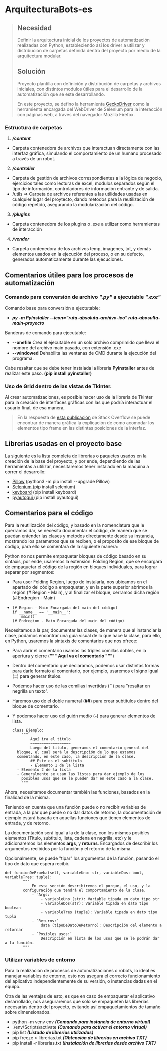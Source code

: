 # ArquitecturaBots-es

> ## Necesidad
>
> Definir la arquitectura inicial de los proyectos de automatización realizadas con Python, estableciendo así los driver a utilizar y distribución de carpetas definida dentro del proyecto por medio de la arquitectura modular.
>
> ## Solución
>
> Proyecto plantilla con definición y distribución de carpetas y archivos iniciales, con distintos modulos útiles para el desarrollo de la automatización que se este desarrollando.
>
> En este proyecto, se defino la herramienta [GeckoDriver](https://firefox-source-docs.mozilla.org/testing/geckodriver/index.html) como la herramienta encargada del WebDriver de Selenium para la interacción con páginas web, a través del navegador Mozilla Firefox.

### Estructura de carpetas

1. ***/content***

* Carpeta contenedora de archivos que interactuan directamente con las interfaz gráfica, simulando el comportamiento de un humano procesado a través de un robot.

2. ***/controller***

* Carpeta de gestión de archivos correspondientes a la lógica de negocio, ejercicios tales como lecturas de excel, modulos separados según el tipo de información, controladores de información entrante y de salida.
* /utils => Carpeta de archivos referentes a las utilidades usadas en cualquier lugar del proytecto, dando metodos para la reutilización de código repetido, asegurando la modularización del código.

3. ***/plugins***

* Carpeta contenedora de los plugins o .exe a utilizar como herramientas de interacción

4. ***/vendor***

* Carpeta contenedora de los archivos temp, imagenes, txt, y demás elementos usados en la ejecución del proceso, o en su defecto, generados automaticamente durante las ejecuciones.

## Comentarios útiles para los procesos de automatización

### Comando para conversión de archivo *".py"* a ejecutable *".exe"*

Comando base para conversión a ejectutable:

* ***py -m PyInstaller  --icon="ruta-absoluta-archivo-ico" ruta-abosulta-main-proyecto***

Banderas de comando para ejecutable:

* **--onefile** Crea el ejecutable en un solo archivo comprimido que lleva el nombre del archivo main pasado, con extensión .exe
* **--windowed** Dehabilita las ventanas de CMD durante la ejecución del programa.

Cabe resaltar que se debe tener instalada la libreria **Pyinstaller** antes de realizar este paso. **(pip install pyinstaller)**

### Uso de Grid dentro de las vistas de Tkinter.

Al crear automatizaciones, es posible hacer uso de la libreria de Tkinter para la creación de interfaces gráficas con las que podría interactuar el usuario final, de esa manera,

> En la respuesta de [esta publicación](https://stackoverflow.com/questions/28089942/difference-between-fill-and-expand-options-for-tkinter-pack-method) de Stack Overflow se puede encontrar de manera gráfica la explicación de como acomodar los elementos tipo frame en las distintas posiciones de la interfaz.

## Librerias usadas en el proyecto base

La siguiente es la lista completa de librerias o paquetes usados en la creación de la base del proyecto, y por ende, dependiendo de las herramientas a utilizar, necesitaremos tener instalado en la maquina a correr el desarrollo:

* [Pillow](https://pillow.readthedocs.io/en/latest/handbook/tutorial.html#create-jpeg-thumbnails) (python3 -m pip install --upgrade Pillow)
* [Selenium ](https://www.selenium.dev/selenium/docs/api/py/api.html)(pip install selenium)
* [keyboard](https://pypi.org/project/keyboard/) (pip install keyboard)
* [pyautogui ](https://pyautogui.readthedocs.io/en/latest/)(pip install pyautogui)

## Comentarios para el código

Para la reutilización del código, y basado en la nomenclatura que le querramos dar, se necesita documentar el código, de manera que se puedan entender las clases y metodos directamente desde su instancia, mostrando los parametros que se reciben, o el proposito de ese bloque de código, para ello se comentará de la siguiente manera:

Python no nos permite empaquetar bloques de código basado en su sintaxis, por ende, usaremos la extensión: Folding Region, que se encargará de empaquetar el código de la región en bloques individuales, para lograr separar por segmentos:

* Para user Folding Region, luego de instalarla, nos ubicamos en el apartado del código a empaquetar, y en la parte superior abrimos la región (# Region - Main), y al finalizar el bloque, cerramos dicha región (# Endregion - Main)
* ```
  (# Region - Main Encargada del main del código)
  if __name__ == '__main__':
      main()
  (# Endregion - Main Encargada del main del código)
  ```

Necesitamos a la par, documentar las clases, de manera que al instanciar la clase, podamos encontrar una guia visual de lo que hace la clase, para ello, en Python, usaremos la sintaxis de comentarios que nos ofrece:

* Para abrir el comentario usamos las triples comillas dobles, en la apertura y cierre (**""" Aquí va el comentario """**)
* Dentro del comentario que declaramos, podemos usar distintas formas para darle formato al comentario, por ejemplo, usaremos el signo igual (**=**) para generar titulos.
* Podemos hacer uso de las comillas invertidas (**``**) para "resaltar en negrilla un texto".
* Haremos uso de el doble numeral (**##**) para crear subtitulos dentro del bloque de comentario.
* Y podemos hacer uso del guión medio (**-**) para generar elementos de lista.

  ```
  class Ejemplo:
      """
          Aquí ira el titulo
          ==================
          Luego del titulo, generamos el comentario general del 
  	bloque, el cual será la descripción de lo que estamos 
  	comentando, en este caso, la descripción de la clase.
          ## Este es el subtitulo
          - Elemento 1 de la lista
  	- Elemento 2 de la lista
  	- Generalmente se usan las listas para dar ejemplo de los 
  	  posibles usos que se le pueden dar en este caso a la clase.
      """
  ```

Ahora, necesitamos documentar también las funciones, basados en la finalidad de la misma.

Teniendo en cuenta que una función puede o no recibir variables de entrada, a la par que puede o no dar datos de retorno, la documentación de ejemplo estará basada en aquellas funciones que tienen elementos de entrada, y de retorno.

La documentación será igual a la de la clase, con los mismos posibles elementos (Titulo, subtitulo, lista, cadena en negrilla, etc) y le adicionaremos los elementos **args**, y **returns**. Encargados de describir los argumentos recibidos por la función y el retorno de la misma.

Opcionalmente, se puede "tipar" los argumentos de la función, pasando el tipo de dato que espera recibir.

```
def funcionDePrueba(self, variableUno: str, variableDos: bool, variableTres: tuple):
        """
            En esta sección describiremos el porque, el uso, y la
	    configuración que tendrá el comportamiento de la clase.
            - `Args:`
                - variableUno (str): Variable tipada en dato tipo str 
                - variableDos(str): Variable tipada en dato tipo boolean
                - variableTres (tuple): Variable tipada en dato tipo tupla
            - `Returns:`
                data (tipoDeDatoDeRetorno): Descripción del elemento a retornar
            - `Posibles usos:`
                Descripción en lista de los usos que se le podrán dar a la función.
        """
```

### Utilizar variables de entorno

Para la realización de procesos de automatizaciones o robots, lo ideal es manejar variables de entorno, esto nos asegura el correcto funcionamiento del aplicativo independientemente de su versión, o instancias dadas en el equipo.

Otra de las ventajas de esto, es que en caso de empaquetar el aplicativo desarrollado, nos aseguraremos que solo se empaqueten las librerias necesarias dentro del proyecto, evitando así empaquetamientos de tamaño sobre dimensionados.

* python -m venv env ***(Comando para instancia de entorno virtual)***
* .\env\Scripts\activate ***(Comando para activar el entorno virtual)***
* pip list ***(Listado de librerias utilizadas)***
* pip freeze > librerias.txt ***(Obtención de librerias en archivo TXT)***
* pip install -r librerias.txt ***(Instalación de librerias desde archivo TXT)***

